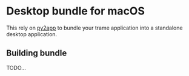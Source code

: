# Desktop bundle for macOS

This rely on [py2app](https://py2app.readthedocs.io/en/latest/) to bundle your trame application into a standalone desktop application.

## Building bundle

TODO...
